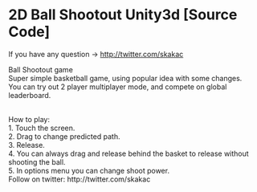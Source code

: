 # 2D Ball Shootout Unity3d [Source Code]

If you have any question -> http://twitter.com/skakac

Ball Shootout game <br />
Super simple basketball game, using popular idea with some changes.<br />
You can try out 2 player multiplayer mode, and compete on global leaderboard.<br />

<br />
How to play:<br />
1. Touch the screen.<br />
2. Drag to change predicted path.<br />
3. Release. <br />
4. You can always drag and release behind the basket to release without shooting the ball. <br />
5. In options menu you can change shoot power. <br />
Follow on twitter: http://twitter.com/skakac<br />

